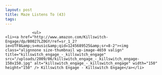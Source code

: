 ```yaml
---
layout: post
title: Maze Listens To (43)
tags:
---
```



                <ul>
    <li><a href="http://www.amazon.com/Killswitch-Engage/dp/B0027LZ0GY/ref=sr_1_2?ie=UTF8&amp;s=music&amp;qid=1245689525&amp;sr=8-2"><img class="alignnone size-thumbnail wp-image-4659 valign" title="killswitch_engage_-_killswitch_engage" src="/uploads/2009/06/killswitch_engage_-_killswitch_engage-150x150.jpg" alt="killswitch_engage_-_killswitch_engage" width="150" height="150" /> Killswitch Engage - Killswitch Engage</a></li>
</ul>
